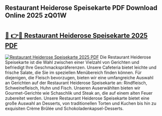 ## Restaurant Heiderose Speisekarte PDF Download Online 2025 zQ01W

# <h2><a href="http://gc8ouo.nevu.top/?p=Restaurant+Heiderose+Speisekarte">🔗 👉🔴 Restaurant Heiderose Speisekarte 2025 PDF</a></h2>

[![Restaurant Heiderose Speisekarte 2025 PDF](https://i.imgur.com/dBaPXMq.png)](http://gc8ouo.nevu.top/?p=Restaurant+Heiderose+Speisekarte)
Die Restaurant Heiderose Speisekarte ist die Wahl zwischen einer Vielzahl von Gerichten und befriedigt Ihre Geschmackspräferenzen. Unsere Cafeteria bietet leichte und frische Salate, die Sie im speziellen Menübereich finden können. Für diejenigen, die Fleisch bevorzugen, bieten wir eine umfangreiche Auswahl an Gerichten auf der Restaurant Heiderose Speisekarte an: Rindfleisch, Schweinefleisch, Huhn und Fisch. Unseren Auserwählten bieten wir Gourmet-Gerichte wie Schaschlik und Steak an, die auf einem alten Feuer zubereitet werden. Unsere Restaurant Heiderose Speisekarte bietet eine große Auswahl an Desserts, von traditionellen Torten und Kuchen bis hin zu exquisiten Crème Brûlée und Schokoladenkapsel-Desserts.
